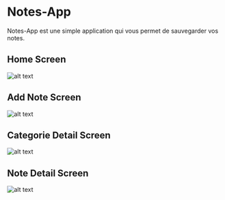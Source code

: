 # Notes-App

Notes-App est une simple application qui vous permet de sauvegarder vos notes.


## Home Screen


![alt text](https://i.postimg.cc/26pNgCQh/Capture.png)

## Add Note Screen

![alt text](https://i.postimg.cc/PJ9WQFsX/Capture.png)

## Categorie Detail Screen

![alt text](https://i.postimg.cc/PJ9WQFsX/Capture.png)

## Note Detail Screen

![alt text](https://i.postimg.cc/dQ2y0B0c/Capture.png)




